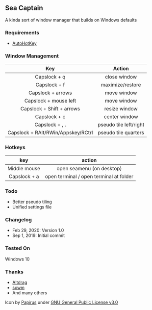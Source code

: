 ## Sea Captain
A kinda sort of window manager that builds on Windows defaults

### Requirements
* [AutoHotKey](https://autohotkey.com/download/)


### Window Management
**Key**|**Action**
:-----:|:-----:
Capslock + q|close window
Capslock + f|maximize/restore
Capslock + arrows|move window
Capslock + mouse left|move window
Capslock + Shift + arrows|resize window
Capslock + c|center window
Capslock + , .|pseudo tile left/right
Capslock + RAlt/RWin/Appskey/RCtrl|pseudo tile quarters
### Hotkeys
**key**|**action**
:-----:|:-----:
Middle mouse|open seamenu (on desktop)
Capslock + a|open terminal / open terminal at folder


### Todo
* Better pseudo tiling
* Unified settings file

### Changelog
- Feb 29, 2020: Version 1.0
- Sep 1, 2019: Initial commit

### Tested On
Windows 10

### Thanks
- [Altdrag](https://github.com/stefansundin/altdrag)
- [sowm](https://github.com/dylanaraps/sowm)
- And many others

Icon by [Papirus](https://github.com/PapirusDevelopmentTeam) under [GNU General Public License v3.0](https://www.gnu.org/licenses/gpl-3.0.en.html)

